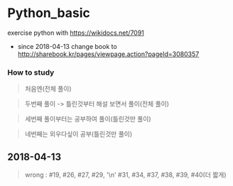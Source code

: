 # Python_basic
exercise python with https://wikidocs.net/7091
* since 2018-04-13 change book to http://sharebook.kr/pages/viewpage.action?pageId=3080357 

### How to study
> 처음엔(전체 풀이)

> 두번째 풀이 -> 틀린것부터 해설 보면서 풀이(전체 풀이)

> 세번째 풀이부터는 공부하여 풀이(틀린것만 풀이)

> 네번째는 외우다싶이 공부(틀린것만 풀이)



## 2018-04-13 
   > wrong : #19, #26, #27, #29, '\n'
             #31, #34, #37, #38, #39, #40(더 짧게)
